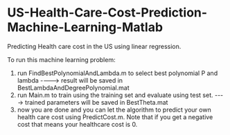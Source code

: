 # US-Health-Care-Cost-Prediction-Machine-Learning-Matlab
Predicting Health care cost in the US using linear regression. 

To run this machine learning problem:
1) run FindBestPolynomialAndLambda.m to select best polynomial P and lambda  ----> result will be saved in BestLambdaAndDegreePolynomial.mat
2) run Main.m to train using the training set and evaluate using test set. ----> trained parameters will be saved in BestTheta.mat
3) now you are done and you can let the algorithm to predict your own health care cost using PredictCost.m. Note that if you get a negative cost that means your healthcare cost is 0.
